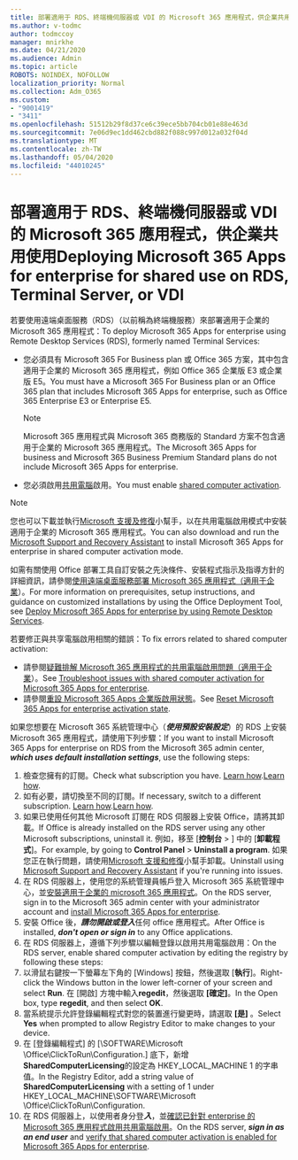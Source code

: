 ```yaml
---
title: 部署適用于 RDS、終端機伺服器或 VDI 的 Microsoft 365 應用程式，供企業共用使用
ms.author: v-todmc
author: todmccoy
manager: mnirkhe
ms.date: 04/21/2020
ms.audience: Admin
ms.topic: article
ROBOTS: NOINDEX, NOFOLLOW
localization_priority: Normal
ms.collection: Adm_O365
ms.custom:
- "9001419"
- "3411"
ms.openlocfilehash: 51512b29f8d37ce6c39ece5bb704cb01e88e463d
ms.sourcegitcommit: 7e06d9ec1dd462cbd882f088c997d012a032f04d
ms.translationtype: MT
ms.contentlocale: zh-TW
ms.lasthandoff: 05/04/2020
ms.locfileid: "44010245"
---
```

# <a name="deploying-microsoft-365-apps-for-enterprise-for-shared-use-on-rds-terminal-server-or-vdi"></a><span data-ttu-id="bed79-102">部署適用于 RDS、終端機伺服器或 VDI 的 Microsoft 365 應用程式，供企業共用使用</span><span class="sxs-lookup"><span data-stu-id="bed79-102">Deploying Microsoft 365 Apps for enterprise for shared use on RDS, Terminal Server, or VDI</span></span>

<span data-ttu-id="bed79-103">若要使用遠端桌面服務（RDS）（以前稱為終端機服務）來部署適用于企業的 Microsoft 365 應用程式：</span><span class="sxs-lookup"><span data-stu-id="bed79-103">To deploy Microsoft 365 Apps for enterprise using Remote Desktop Services (RDS), formerly named Terminal Services:</span></span>
- <span data-ttu-id="bed79-104">您必須具有 Microsoft 365 For Business plan 或 Office 365 方案，其中包含適用于企業的 Microsoft 365 應用程式，例如 Office 365 企業版 E3 或企業版 E5。</span><span class="sxs-lookup"><span data-stu-id="bed79-104">You must have a Microsoft 365 For Business plan or an Office 365 plan that includes Microsoft 365 Apps for enterprise, such as Office 365 Enterprise E3 or Enterprise E5.</span></span>
   > [!NOTE] 
   > <span data-ttu-id="bed79-105">Microsoft 365 應用程式與 Microsoft 365 商務版的 Standard 方案不包含適用于企業的 Microsoft 365 應用程式。</span><span class="sxs-lookup"><span data-stu-id="bed79-105">The Microsoft 365 Apps for business and Microsoft 365 Business Premium Standard plans do not include Microsoft 365 Apps for enterprise.</span></span>
- <span data-ttu-id="bed79-106">您必須啟用[共用電腦](https://docs.microsoft.com/DeployOffice/overview-shared-computer-activation)啟用。</span><span class="sxs-lookup"><span data-stu-id="bed79-106">You must enable [shared computer activation](https://docs.microsoft.com/DeployOffice/overview-shared-computer-activation).</span></span>

> [!NOTE]
> <span data-ttu-id="bed79-107">您也可以下載並執行[Microsoft 支援及修復](https://aka.ms/SaRA_OfficeSCA_M365Portal)小幫手，以在共用電腦啟用模式中安裝適用于企業的 Microsoft 365 應用程式。</span><span class="sxs-lookup"><span data-stu-id="bed79-107">You can also download and run the [Microsoft Support and Recovery Assistant](https://aka.ms/SaRA_OfficeSCA_M365Portal) to install Microsoft 365 Apps for enterprise in shared computer activation mode.</span></span>

<span data-ttu-id="bed79-108">如需有關使用 Office 部署工具自訂安裝之先決條件、安裝程式指示及指導方針的詳細資訊，請參閱[使用遠端桌面服務部署 Microsoft 365 應用程式（適用于企業](https://docs.microsoft.com/DeployOffice/deploy-microsoft-365-apps-remote-desktop-services)）。</span><span class="sxs-lookup"><span data-stu-id="bed79-108">For more information on prerequisites, setup instructions, and guidance on customized installations by using the Office Deployment Tool, see [Deploy Microsoft 365 Apps for enterprise by using Remote Desktop Services](https://docs.microsoft.com/DeployOffice/deploy-microsoft-365-apps-remote-desktop-services).</span></span>

<span data-ttu-id="bed79-109">若要修正與共享電腦啟用相關的錯誤：</span><span class="sxs-lookup"><span data-stu-id="bed79-109">To fix errors related to shared computer activation:</span></span>
- <span data-ttu-id="bed79-110">請參閱[疑難排解 Microsoft 365 應用程式的共用電腦啟用問題（適用于企業](https://docs.microsoft.com/DeployOffice/troubleshoot-shared-computer-activation)）。</span><span class="sxs-lookup"><span data-stu-id="bed79-110">See [Troubleshoot issues with shared computer activation for Microsoft 365 Apps for enterprise](https://docs.microsoft.com/DeployOffice/troubleshoot-shared-computer-activation).</span></span>
- <span data-ttu-id="bed79-111">請參閱[重設 Microsoft 365 Apps 企業版啟用狀態](https://go.microsoft.com/fwlink/?linkid=2109218)。</span><span class="sxs-lookup"><span data-stu-id="bed79-111">See [Reset Microsoft 365 Apps for enterprise activation state](https://go.microsoft.com/fwlink/?linkid=2109218).</span></span>

<span data-ttu-id="bed79-112">如果您想要在 Microsoft 365 系統管理中心（***使用預設安裝設定***）的 RDS 上安裝 Microsoft 365 應用程式，請使用下列步驟：</span><span class="sxs-lookup"><span data-stu-id="bed79-112">If you want to install Microsoft 365 Apps for enterprise on RDS from the Microsoft 365 admin center, ***which uses default installation settings***, use the following steps:</span></span>

1.    <span data-ttu-id="bed79-113">檢查您擁有的訂閱。</span><span class="sxs-lookup"><span data-stu-id="bed79-113">Check what subscription you have.</span></span> <span data-ttu-id="bed79-114">[Learn how](https://docs.microsoft.com/office365/admin/admin-overview/what-subscription-do-i-have).</span><span class="sxs-lookup"><span data-stu-id="bed79-114">[Learn how](https://docs.microsoft.com/office365/admin/admin-overview/what-subscription-do-i-have).</span></span>
2.    <span data-ttu-id="bed79-115">如有必要，請切換至不同的訂閱。</span><span class="sxs-lookup"><span data-stu-id="bed79-115">If necessary, switch to a different subscription.</span></span> <span data-ttu-id="bed79-116">[Learn how](https://docs.microsoft.com/office365/admin/subscriptions-and-billing/switch-to-a-different-plan).</span><span class="sxs-lookup"><span data-stu-id="bed79-116">[Learn how](https://docs.microsoft.com/office365/admin/subscriptions-and-billing/switch-to-a-different-plan).</span></span>
3.    <span data-ttu-id="bed79-117">如果已使用任何其他 Microsoft 訂閱在 RDS 伺服器上安裝 Office，請將其卸載。</span><span class="sxs-lookup"><span data-stu-id="bed79-117">If Office is already installed on the RDS server using any other Microsoft subscriptions, uninstall it.</span></span> <span data-ttu-id="bed79-118">例如，移至 [**控制台** > ] 中的 [**卸載程式**]。</span><span class="sxs-lookup"><span data-stu-id="bed79-118">For example, by going to **Control Panel** > **Uninstall a program**.</span></span> <span data-ttu-id="bed79-119">如果您正在執行問題，請使用[Microsoft 支援和修復](https://aka.ms/SARA-OfficeUninstall-Alchemy)小幫手卸載。</span><span class="sxs-lookup"><span data-stu-id="bed79-119">Uninstall using [Microsoft Support and Recovery Assistant](https://aka.ms/SARA-OfficeUninstall-Alchemy) if you're running into issues.</span></span>
4.    <span data-ttu-id="bed79-120">在 RDS 伺服器上，使用您的系統管理員帳戶登入 Microsoft 365 系統管理中心，並[安裝適用于企業的 microsoft 365 應用程式](https://portal.office.com/OLS/MySoftware.aspx)。</span><span class="sxs-lookup"><span data-stu-id="bed79-120">On the RDS server, sign in to the Microsoft 365 admin center with your administrator account and [install Microsoft 365 Apps for enterprise](https://portal.office.com/OLS/MySoftware.aspx).</span></span>
5.    <span data-ttu-id="bed79-121">安裝 Office 後，***請勿開啟或登入***任何 office 應用程式。</span><span class="sxs-lookup"><span data-stu-id="bed79-121">After Office is installed, ***don't open or sign in*** to any Office applications.</span></span>
6.    <span data-ttu-id="bed79-122">在 RDS 伺服器上，遵循下列步驟以編輯登錄以啟用共用電腦啟用：</span><span class="sxs-lookup"><span data-stu-id="bed79-122">On the RDS server, enable shared computer activation by editing the registry by following these steps:</span></span>
   1. <span data-ttu-id="bed79-123">以滑鼠右鍵按一下螢幕左下角的 [Windows] 按鈕，然後選取 [**執行**]。</span><span class="sxs-lookup"><span data-stu-id="bed79-123">Right-click the Windows button in the lower left-corner of your screen and select **Run**.</span></span> <span data-ttu-id="bed79-124">在 [開啟] 方塊中輸入**regedit**，然後選取 **[確定]**。</span><span class="sxs-lookup"><span data-stu-id="bed79-124">In the Open box, type **regedit**, and then select **OK**.</span></span>
   2. <span data-ttu-id="bed79-125">當系統提示允許登錄編輯程式對您的裝置進行變更時，請選取 **[是]** 。</span><span class="sxs-lookup"><span data-stu-id="bed79-125">Select **Yes** when prompted to allow Registry Editor to make changes to your device.</span></span>
   3. <span data-ttu-id="bed79-126">在 [登錄編輯程式] 的 [\SOFTWARE\Microsoft \Office\ClickToRun\Configuration.] 底下，新增**SharedComputerLicensing**的設定為 HKEY_LOCAL_MACHINE 1 的字串值。</span><span class="sxs-lookup"><span data-stu-id="bed79-126">In the Registry Editor, add a string value of **SharedComputerLicensing** with a setting of 1 under HKEY_LOCAL_MACHINE\SOFTWARE\Microsoft \Office\ClickToRun\Configuration.</span></span>
   4. <span data-ttu-id="bed79-127">在 RDS 伺服器上，以使用者身分登***入***，並[確認已針對 enterprise 的 Microsoft 365 應用程式啟用共用電腦啟用](https://docs.microsoft.com/DeployOffice/troubleshoot-shared-computer-activation#verify-that-activation-for-microsoft-365-apps-succeeded)。</span><span class="sxs-lookup"><span data-stu-id="bed79-127">On the RDS server, ***sign in as an end user*** and [verify that shared computer activation is enabled for Microsoft 365 Apps for enterprise](https://docs.microsoft.com/DeployOffice/troubleshoot-shared-computer-activation#verify-that-activation-for-microsoft-365-apps-succeeded).</span></span>

